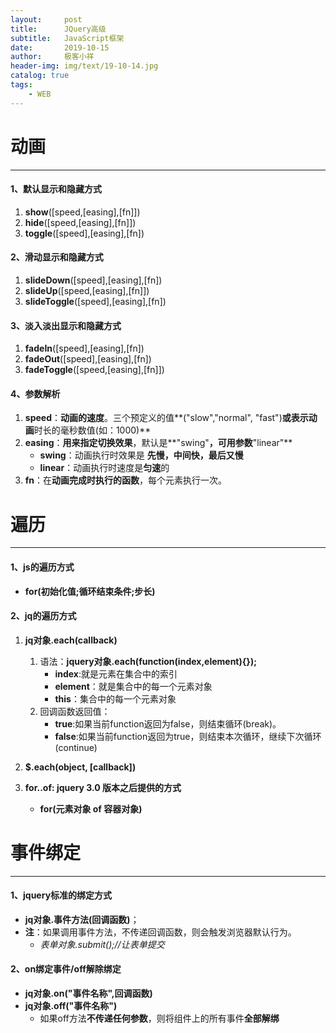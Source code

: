 ```yaml
---
layout:     post                   
title:      JQuery高级
subtitle:   JavaScript框架               
date:       2019-10-15               
author:     极客小祥                      
header-img: img/text/19-10-14.jpg   
catalog: true              
tags:                                
    - WEB
---
```


# 动画
<hr/>

#### 1、默认显示和隐藏方式
1. **show**(\[speed,\[easing\],\[fn\]])
2. **hide**(\[speed,\[easing\],\[fn\]])
3. **toggle**(\[speed\],\[easing\],\[fn\])

#### 2、滑动显示和隐藏方式
1. **slideDown**(\[speed\],\[easing\],\[fn\])
2. **slideUp**(\[speed,\[easing\],\[fn\]])
3. **slideToggle**(\[speed\],\[easing\],\[fn\])

#### 3、淡入淡出显示和隐藏方式
1. **fadeIn**(\[speed],\[easing\],\[fn\])
2. **fadeOut**(\[speed],\[easing\],\[fn\])
3. **fadeToggle**(\[speed,\[easing\],\[fn\]])

#### 4、参数解析
1. **speed**：**动画的速度**。三个预定义的值**\("slow","normal", "fast"\)**或表示动画**时长的毫秒数值\(如：1000\)**
2. **easing**：**用来指定切换效果**，默认是**"swing"**，可用参数**"linear"**
    * **swing**：动画执行时效果是 **先慢，中间快，最后又慢**
    * **linear**：动画执行时速度是**匀速**的
3. **fn**：在**动画完成时执行的函数**，每个元素执行一次。

# 遍历
<hr/>

#### 1、js的遍历方式
* **for(初始化值;循环结束条件;步长)**

#### 2、jq的遍历方式
1. **jq对象.each(callback)**
    1. 语法：**jquery对象.each(function(index,element){});**
        * **index**:就是元素在集合中的索引
        * **element**：就是集合中的每一个元素对象
        * **this**：集合中的每一个元素对象
    2. 回调函数返回值：
        * **true**:如果当前function返回为false，则结束循环(break)。
        * **false**:如果当前function返回为true，则结束本次循环，继续下次循环(continue)
2. **$.each(object, \[callback\])**

3. **for..of: jquery 3.0 版本之后提供的方式**
   * **for(元素对象 of 容器对象)**
		
# 事件绑定
<hr/>

#### 1、jquery标准的绑定方式
* **jq对象.事件方法(回调函数)**；
* **注**：如果调用事件方法，不传递回调函数，则会触发浏览器默认行为。
    * *表单对象.submit();//让表单提交*

#### 2、on绑定事件/off解除绑定
* **jq对象.on("事件名称",回调函数)**
* **jq对象.off("事件名称")**
    * 如果off方法**不传递任何参数**，则将组件上的所有事件**全部解绑**